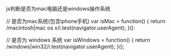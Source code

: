 js判断是否为mac电脑还是windows操作系统

// 是否为mac系统(包含iphone手机)
var isMac = function() {
	return /macintosh|mac os x/i.test(navigator.userAgent);
}():

// 是否为 windows 系统
var isWindows = function() {
	return /windows|win32/i.test(navigator.userAgent);
}();

